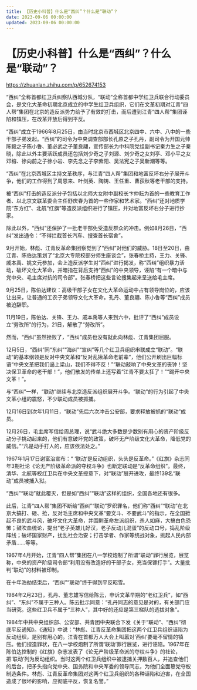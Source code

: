 ```yaml
---
title: 【历史小科普】什么是“西纠”？什么是“联动”？
date: 2023-09-06 00:00:00
updated: 2023-09-06 00:00:00
---
```


# 【历史小科普】什么是“西纠”？什么是“联动”？

https://zhuanlan.zhihu.com/p/652674153

“西纠”全称首都红卫兵纠察队西城分队，“联动”全称首都中学红卫兵联合行动委员会，是文化大革命初期北京成立的中学生红卫兵组织，它们在文革初期对江青“四人帮”集团在北京的造反派势力给予了有效的打击，而后遭到江青“四人帮”集团诬陷和镇压，在改革开放后得到平反。

“西纠”成立于1966年8月25日，由当时北京市西城区北京四中、六中、八中的一些干部子弟发起。“西纠”的司令为中央调查部部长孔原之子孔丹，副司令为开国元帅陈毅之子陈小鲁、董必武之子董良翮，宣传部长为中科院党组副书记秦力生之子秦晓，除此以外主要活跃成员还包括刘少奇之子刘源、刘少奇之女刘亭、邓小平之女邓榕、徐向前之子徐小岩、李先念之子李紫阳、吴法宪之子吴新潮等等。

“西纠”在北京西城区主持文革秩序，与江青“四人帮”集团和地富反坏右分子展开斗争，他们的工作得到了周恩来、叶剑英、陶铸、王任重、曹荻秋等老干部的支持。

被“西纠”打击的造反派分子包括以北师大女附中副校长卞仲耘为首的一些教育工作者、以北京文联革委会主任舒庆春为首的一些作家和艺术家。“西纠”还对地质学院“东方红”、北航“红旗”等造反派组织进行了镇压，并对地富反坏右分子进行抄家。

除此以外，“西纠”还保护了一批老干部免受造反群众的冲击。例如8月26日，“西纠”发出通令：“不得拦截首长汽车、搜查首长宿舍”。

9月开始，林彪、江青反革命集团察觉到了“西纠”对他们的威胁。18日至20日，由江青、陈伯达策划了“北京大专院校部分师生座谈会”，张春桥主持，王力、关锋、戚本禹、姚文元参加，会上造反派学生对“西纠”进行揭发，称“西纠”组织暴力活动，破坏文化大革命，并暗指在背后支持“西纠”的中央领导，诬陷“有一个暗中与党中央、毛主席对抗的司令部”。张春桥把这些言论搜集起来呈送给毛主席。

9月25日，陈伯达建议：高级干部子女在文化大革命运动中占有领导岗位的，应该让出来，让普通的工农子弟领导文化大革命。孔丹、董良翮、陈小鲁等“西纠”成员被迫辞职。

11月19日，陈伯达、关锋、王力、戚本禹等人来到六中，批评了“西纠”成员设立“劳改所”的行为，21日，解散了“劳改所”。

然而，“西纠”虽然挫败了，“西纠”成员也没有就此向林彪、江青集团屈服。

12月5日，“西纠”同“东纠”“海纠”“宣纠”等几个红卫兵组织串联成立“联动”。“联动”的基本纲领是反对中央文革和“反对乱揪革命老前辈”，他们公开刷出巨幅标语“中央文革把我们逼上梁山，我们不得不反！”“联动敲响了中央文革的丧钟！坚决保卫革命的老干部！”，他们散发的传单上还写着“江青不要太狂了！”“踢开中央文革！”。

与“西纠”一样，“联动”继续与北京造反派组织展开斗争。“联动”的行为引起了中央文革小组的震怒，不少联动成员被抓捕。

12月16日到次年1月11日，“联动”先后六次冲击公安部，要求释放被抓的“联动”成员。

12月26日，毛主席写信给周总理，说“武斗绝大多数是少数别有用心的资产阶级反动分子挑动起来的，他们有意破坏党的政策，破坏无产阶级文化大革命，降低党的威信。”“凡是动手打人的，应该依法处之。”

1967年1月17日谢富治宣布：“ ‘联动’是反动组织，头头是反革命。”《红旗》杂志同年3期社论《论无产阶级革命派的夺权斗争》也断定联动是“反革命组织”。最终，清华、北航等校红卫兵在中央文革授意下，对“联动”展开进攻，最终139名“联动”成员被捕入狱。

“西纠”“联动”就此覆灭，但是如“西纠”“联动”这样的组织，全国各地还有很多。

此后，江青“四人帮”集团不断给“西纠”“联动”罗织罪名，他们称“西纠”“联动”在北京大搞打、砸、抢，反对毛主席和中央文革“要文斗、不要武斗”的指示，在全国掀起不良的武斗风，破坏文化大革命，并围剿革命左派组织，杀人如麻，大搞白色恐怖；鼓吹血统论，提出“老子英雄儿好汉，老子反动儿混蛋”的反动口号，捣乱阶级阵线；破坏国家财产，扰乱社会治安；打击学者、作家等统战对象，挑起人民内部矛盾……等等。

1967年4月开始，江青“四人帮”集团在八一学校炮制了所谓“联动”罪行展览，展览称，中央的资产阶级司令部“利用没有改造好的干部子女，充当保镖打手”。大量批判“联动”的材料被印制。

在十年浩劫结束后，“西纠”“联动”终于得到平反昭雪。

1984年2月23日，孔丹、董志雄写信给陈云，申诉文革早期的“老红卫兵”，如“西纠”、“东纠”不属于三种人。陈云批示同意：“孔丹同志的意见是对的，有关部门应当研究。这些红卫兵不属于“三种人”，其中好的还应是第三梯队的选拔对象”。

1984年中共中央组织部、公安部、共青团中央联合下发《关于“联动”、“西纠”彻底平反通知》。《通知》中说：“林彪、江青反革命集团把这两个红卫兵组织诬陷为反动组织，是别有用心的。江青在首都万人大会上叫嚣对‘西纠’要毫不留情的镇压。他们捏造罪状，在八一学校炮制了所谓‘联动’罪行展览，进行诬陷。1967年在陈伯达控制的《红旗》杂志发表了《论无产阶级革命派的夺权斗争》的社论，把‘联动’列为反动组织。当时这两个红卫兵组织中被逮捕关押数百人，并追查他们的后台，把矛头指向党中央、国务院和中央军委的领导同志，为他们全面篡党夺权制造条件。林彪、江青反革命集团对这两个红卫兵组织的各种诬陷和迫害，在全国造成了很坏的影响，应彻底平反，恢复名誉。”

